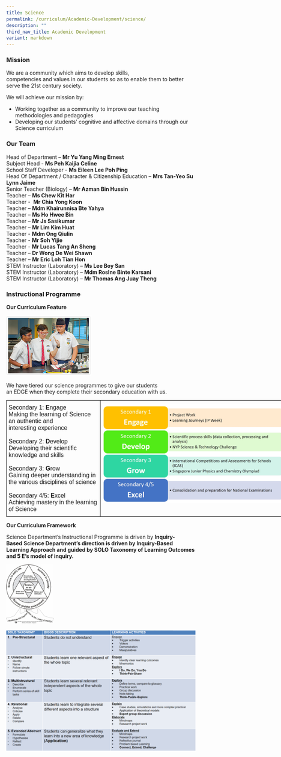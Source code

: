 ```yaml
---
title: Science
permalink: /curriculum/Academic-Development/science/
description: ""
third_nav_title: Academic Development
variant: markdown
---
```

### Mission

We are a&nbsp;community&nbsp;which aims to develop&nbsp;skills, competencies&nbsp;and&nbsp;values&nbsp;in our students so as to enable them to better serve&nbsp;the 21st century society.

We will achieve our mission by:

*   Working together as a community to improve our teaching methodologies and pedagogies
*   Developing our students’ cognitive and affective domains through our Science curriculum

### Our Team  

Head of Department –&nbsp;**Mr Yu Yang Ming Ernest**  
Subject Head -&nbsp;**Ms Peh Kaijia Celine**  
School Staff Developer -&nbsp;**Ms Eileen Lee Poh Ping**   
Head Of Department / Character &amp; Citizenship Education –&nbsp;**Mrs&nbsp;Tan-Yeo Su Lynn Jaime**  
Senior Teacher (Biology) –&nbsp;**Mr Azman Bin Hussin**  
Teacher –&nbsp;**Ms Chew Kit Har**  
Teacher -&nbsp; **Mr Chia Yong Koon**  
Teacher –&nbsp;**Mdm Khairunnisa Bte Yahya**  
Teacher –&nbsp;**Ms Ho Hwee Bin**  
Teacher –&nbsp;**Mr Js Sasikumar**  
Teacher –&nbsp;**Mr Lim Kim Huat**  
Teacher -&nbsp;**Mdm Ong Qiulin**  
Teacher -&nbsp;**Mr Soh Yijie**  
Teacher -&nbsp;**Mr Lucas Tang An Sheng**  
Teacher –&nbsp;**Dr Wong De Wei Shawn**  
Teacher –&nbsp;**Mr Eric Loh Tian Hon**  
STEM Instructor (Laboratory) –&nbsp;**Ms Lee Boy San**  
STEM Instructor (Laboratory) –&nbsp;**Mdm Roslne Binte Karsani**  
STEM Instructor (Laboratory) –&nbsp;**Mr Thomas Ang Juay Theng**

### Instructional Programme

**Our Curriculum Feature**

<img src="/images/science_prog1.png" style="width:45%">


We have tiered our science programmes to give our students an&nbsp;EDGE&nbsp;when they complete their secondary education with us.

<style type="text/css">
.tg  {border-collapse:collapse;border-spacing:0;margin:0px auto;}
.tg td{border-color:black;border-style:solid;border-width:1px;font-family:Arial, sans-serif;font-size:16px;
  overflow:hidden;padding:10px 5px;word-break:normal;}
.tg th{border-color:black;border-style:solid;border-width:1px;font-family:Arial, sans-serif;font-size:16px;
  font-weight:normal;overflow:hidden;padding:10px 5px;word-break:normal;}
.tg .tg-0lax{text-align:left;vertical-align:top}
</style>
<table class="tg" style="undefined;table-layout: fixed; width: 850px">
<colgroup>
<col style="width: 250px">
<col style="width: 500px">
</colgroup>
<tbody>
  <tr>
		<td class="tg-0lax">Secondary 1: <strong>E</strong>ngage<br>Making the learning of Science an authentic and <br><span style="font-weight:400;font-style:normal">interesting </span>experience<br><br><span style="font-weight:400;font-style:normal">Secondary </span>2: <strong>D</strong>evelop<br>Developing their scientific knowledge and skills<br><br>Secondary 3: <strong>G</strong>row<br>Gaining deeper understanding in the various disciplines of science<br><br>Secondary 4/5: <strong>E</strong>xcel<br>Achieving mastery in the learning of Science</td>
    <td class="tg-0lax"><img src="/images/After%20EDGE%20(Refer%20to%20word%20document).jpeg"></td>
  </tr>
</tbody>
</table>

**Our Curriculum Framework**  

Science Department’s Instructional Programme is driven by&nbsp;**Inquiry-Based**&nbsp;**Science Department’s direction is driven by Inquiry-Based Learning Approach and guided by SOLO Taxonomy of Learning Outcomes and 5 E’s model of inquiry.**


<img src="/images/Under%20Our%20curriculum%20framework_pic1.jpeg" style="width:25%">
		 
![](/images/Under%20Our%20curriculum%20framework_pic2.png)